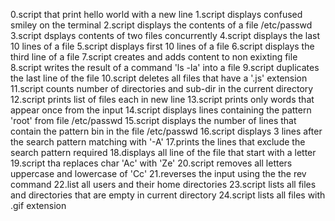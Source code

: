 0.script that print hello world with a new line
1.script displays confused smiley on the terminal
2.script displays the contents of a file /etc/passwd
3.script dsplays contents of two files concurrently
4.script displays the last 10 lines of a file
5.script displays first 10 lines of a file
6.script displays the third line of a file
7.script creates and adds content to non exixting file
8.script writes the result of a command 'ls -la' into a file
9.script duplicates the last line of the file
10.script deletes all files that have a '.js' extension
11.script counts number of directories and sub-dir in the current directory
12.script prints list of files each in new line
13.script prints only words that appear once from the input
14.script displays lines containing the pattern 'root' from file /etc/passwd
15.script displays the number of lines that contain the pattern bin in the file /etc/passwd
16.script displays 3 lines after the search pattern matching with '-A'
17.prints the lines that exclude the search pattern required
18.displays all line of the file that start with a letter
19.script tha replaces char 'Ac' with 'Ze'
20.script removes all letters uppercase and lowercase of 'Cc'
21.reverses the input using the the rev command
22.list all users and their home directories
23.script lists all files and directories that are empty in current directory
24.script lists all files with .gif extension
